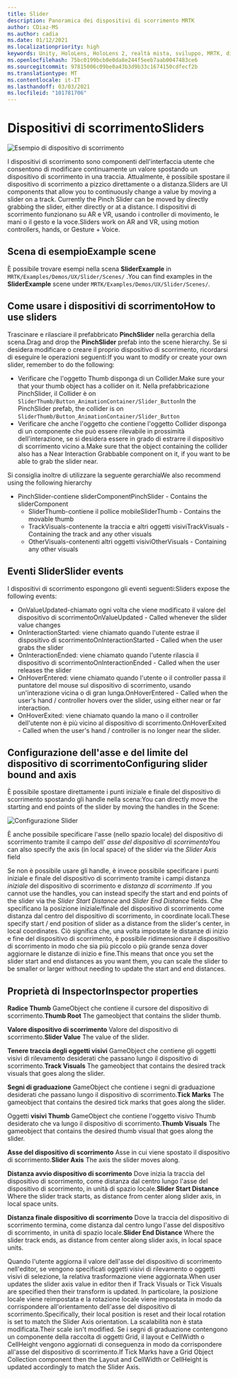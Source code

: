 ```yaml
---
title: Slider
description: Panoramica dei dispositivi di scorrimento MRTK
author: CDiaz-MS
ms.author: cadia
ms.date: 01/12/2021
ms.localizationpriority: high
keywords: Unity, HoloLens, HoloLens 2, realtà mista, sviluppo, MRTK, dispositivi di scorrimento,
ms.openlocfilehash: 75bc0199bcb0e0da8e244f5eeb7aab0047483ce6
ms.sourcegitcommit: 97815006c09be0a43b3d9b33c1674150cdfecf2b
ms.translationtype: MT
ms.contentlocale: it-IT
ms.lasthandoff: 03/03/2021
ms.locfileid: "101781706"
---
```

# <a name="sliders"></a><span data-ttu-id="a8e01-104">Dispositivi di scorrimento</span><span class="sxs-lookup"><span data-stu-id="a8e01-104">Sliders</span></span>

![Esempio di dispositivo di scorrimento](../images/slider/MRTK_UX_Slider_Main.jpg)

<span data-ttu-id="a8e01-106">I dispositivi di scorrimento sono componenti dell'interfaccia utente che consentono di modificare continuamente un valore spostando un dispositivo di scorrimento in una traccia. Attualmente, è possibile spostare il dispositivo di scorrimento a pizzico direttamente o a distanza.</span><span class="sxs-lookup"><span data-stu-id="a8e01-106">Sliders are UI components that allow you to continuously change a value by moving a slider on a track. Currently the Pinch Slider can be moved by directly grabbing the slider, either directly or at a distance.</span></span> <span data-ttu-id="a8e01-107">I dispositivi di scorrimento funzionano su AR e VR, usando i controller di movimento, le mani o il gesto e la voce.</span><span class="sxs-lookup"><span data-stu-id="a8e01-107">Sliders work on AR and VR, using motion controllers, hands, or Gesture + Voice.</span></span>

## <a name="example-scene"></a><span data-ttu-id="a8e01-108">Scena di esempio</span><span class="sxs-lookup"><span data-stu-id="a8e01-108">Example scene</span></span>

<span data-ttu-id="a8e01-109">È possibile trovare esempi nella scena **SliderExample** in `MRTK/Examples/Demos/UX/Slider/Scenes/` .</span><span class="sxs-lookup"><span data-stu-id="a8e01-109">You can find examples in the **SliderExample** scene under `MRTK/Examples/Demos/UX/Slider/Scenes/`.</span></span>

## <a name="how-to-use-sliders"></a><span data-ttu-id="a8e01-110">Come usare i dispositivi di scorrimento</span><span class="sxs-lookup"><span data-stu-id="a8e01-110">How to use sliders</span></span>

<span data-ttu-id="a8e01-111">Trascinare e rilasciare il prefabbricato **PinchSlider** nella gerarchia della scena.</span><span class="sxs-lookup"><span data-stu-id="a8e01-111">Drag and drop the **PinchSlider** prefab into the scene hierarchy.</span></span> <span data-ttu-id="a8e01-112">Se si desidera modificare o creare il proprio dispositivo di scorrimento, ricordarsi di eseguire le operazioni seguenti:</span><span class="sxs-lookup"><span data-stu-id="a8e01-112">If you want to modify or create your own slider, remember to do the following:</span></span>

- <span data-ttu-id="a8e01-113">Verificare che l'oggetto Thumb disponga di un Collider.</span><span class="sxs-lookup"><span data-stu-id="a8e01-113">Make sure your that your thumb object has a collider on it.</span></span> <span data-ttu-id="a8e01-114">Nella prefabbricazione PinchSlider, il Collider è on `SliderThumb/Button_AnimationContainer/Slider_Button`</span><span class="sxs-lookup"><span data-stu-id="a8e01-114">In the PinchSlider prefab, the collider is on `SliderThumb/Button_AnimationContainer/Slider_Button`</span></span>
- <span data-ttu-id="a8e01-115">Verificare che anche l'oggetto che contiene l'oggetto Collider disponga di un componente che può essere rilevabile in prossimità dell'interazione, se si desidera essere in grado di estrarre il dispositivo di scorrimento vicino a.</span><span class="sxs-lookup"><span data-stu-id="a8e01-115">Make sure that the object containing the collider also has a Near Interaction Grabbable component on it, if you want to be able to grab the slider near.</span></span>

<span data-ttu-id="a8e01-116">Si consiglia inoltre di utilizzare la seguente gerarchia</span><span class="sxs-lookup"><span data-stu-id="a8e01-116">We also recommend using the following hierarchy</span></span>

- <span data-ttu-id="a8e01-117">PinchSlider-contiene sliderComponent</span><span class="sxs-lookup"><span data-stu-id="a8e01-117">PinchSlider - Contains the sliderComponent</span></span>
  - <span data-ttu-id="a8e01-118">SliderThumb-contiene il pollice mobile</span><span class="sxs-lookup"><span data-stu-id="a8e01-118">SliderThumb - Contains the movable thumb</span></span>
  - <span data-ttu-id="a8e01-119">TrackVisuals-contenente la traccia e altri oggetti visivi</span><span class="sxs-lookup"><span data-stu-id="a8e01-119">TrackVisuals - Containing the track and any other visuals</span></span>
  - <span data-ttu-id="a8e01-120">OtherVisuals-contenenti altri oggetti visivi</span><span class="sxs-lookup"><span data-stu-id="a8e01-120">OtherVisuals - Containing any other visuals</span></span>

## <a name="slider-events"></a><span data-ttu-id="a8e01-121">Eventi Slider</span><span class="sxs-lookup"><span data-stu-id="a8e01-121">Slider events</span></span>

<span data-ttu-id="a8e01-122">I dispositivi di scorrimento espongono gli eventi seguenti:</span><span class="sxs-lookup"><span data-stu-id="a8e01-122">Sliders expose the following events:</span></span>

- <span data-ttu-id="a8e01-123">OnValueUpdated-chiamato ogni volta che viene modificato il valore del dispositivo di scorrimento</span><span class="sxs-lookup"><span data-stu-id="a8e01-123">OnValueUpdated - Called whenever the slider value changes</span></span>
- <span data-ttu-id="a8e01-124">OnInteractionStarted: viene chiamato quando l'utente estrae il dispositivo di scorrimento</span><span class="sxs-lookup"><span data-stu-id="a8e01-124">OnInteractionStarted - Called when the user grabs the slider</span></span>
- <span data-ttu-id="a8e01-125">OnInteractionEnded: viene chiamato quando l'utente rilascia il dispositivo di scorrimento</span><span class="sxs-lookup"><span data-stu-id="a8e01-125">OnInteractionEnded - Called when the user releases the slider</span></span>
- <span data-ttu-id="a8e01-126">OnHoverEntered: viene chiamato quando l'utente o il controller passa il puntatore del mouse sul dispositivo di scorrimento, usando un'interazione vicina o di gran lunga.</span><span class="sxs-lookup"><span data-stu-id="a8e01-126">OnHoverEntered - Called when the user's hand / controller hovers over the slider, using either near or far interaction.</span></span>
- <span data-ttu-id="a8e01-127">OnHoverExited: viene chiamato quando la mano o il controller dell'utente non è più vicino al dispositivo di scorrimento.</span><span class="sxs-lookup"><span data-stu-id="a8e01-127">OnHoverExited - Called when the user's hand / controller is no longer near the slider.</span></span>

## <a name="configuring-slider-bound-and-axis"></a><span data-ttu-id="a8e01-128">Configurazione dell'asse e del limite del dispositivo di scorrimento</span><span class="sxs-lookup"><span data-stu-id="a8e01-128">Configuring slider bound and axis</span></span>

<span data-ttu-id="a8e01-129">È possibile spostare direttamente i punti iniziale e finale del dispositivo di scorrimento spostando gli handle nella scena:</span><span class="sxs-lookup"><span data-stu-id="a8e01-129">You can directly move the starting and end points of the slider by moving the handles in the Scene:</span></span>

![Configurazione Slider](../images/sliders/MRTK_Sliders_Setup.png)

<span data-ttu-id="a8e01-131">È anche possibile specificare l'asse (nello spazio locale) del dispositivo di scorrimento tramite il campo dell' _asse del dispositivo di scorrimento_</span><span class="sxs-lookup"><span data-stu-id="a8e01-131">You can also specify the axis (in local space) of the slider via the _Slider Axis_ field</span></span>

<span data-ttu-id="a8e01-132">Se non è possibile usare gli handle, è invece possibile specificare i punti iniziale e finale del dispositivo di scorrimento tramite i campi distanza _iniziale_ del dispositivo di scorrimento e _distanza di scorrimento_ .</span><span class="sxs-lookup"><span data-stu-id="a8e01-132">If you cannot use the handles, you can instead specify the start and end points of the slider via the _Slider Start Distance_ and _Slider End Distance_ fields.</span></span> <span data-ttu-id="a8e01-133">Che specificano la posizione iniziale/finale del dispositivo di scorrimento come distanza dal centro del dispositivo di scorrimento, in coordinate locali.</span><span class="sxs-lookup"><span data-stu-id="a8e01-133">These specify start / end position of slider as a distance from the slider's center, in local coordinates.</span></span> <span data-ttu-id="a8e01-134">Ciò significa che, una volta impostate le distanze di inizio e fine del dispositivo di scorrimento, è possibile ridimensionare il dispositivo di scorrimento in modo che sia più piccolo o più grande senza dover aggiornare le distanze di inizio e fine.</span><span class="sxs-lookup"><span data-stu-id="a8e01-134">This means that once you set the slider start and end distances as you want them, you can scale the slider to be smaller or larger without needing to update the start and end distances.</span></span>

## <a name="inspector-properties"></a><span data-ttu-id="a8e01-135">Proprietà di Inspector</span><span class="sxs-lookup"><span data-stu-id="a8e01-135">Inspector properties</span></span>

<span data-ttu-id="a8e01-136">**Radice Thumb** GameObject che contiene il cursore del dispositivo di scorrimento.</span><span class="sxs-lookup"><span data-stu-id="a8e01-136">**Thumb Root** The gameobject that contains the slider thumb.</span></span>

<span data-ttu-id="a8e01-137">**Valore dispositivo di scorrimento** Valore del dispositivo di scorrimento.</span><span class="sxs-lookup"><span data-stu-id="a8e01-137">**Slider Value** The value of the slider.</span></span>

<span data-ttu-id="a8e01-138">**Tenere traccia degli oggetti visivi** GameObject che contiene gli oggetti visivi di rilevamento desiderati che passano lungo il dispositivo di scorrimento.</span><span class="sxs-lookup"><span data-stu-id="a8e01-138">**Track Visuals** The gameobject that contains the desired track visuals that goes along the slider.</span></span>

<span data-ttu-id="a8e01-139">**Segni di graduazione** GameObject che contiene i segni di graduazione desiderati che passano lungo il dispositivo di scorrimento.</span><span class="sxs-lookup"><span data-stu-id="a8e01-139">**Tick Marks** The gameobject that contains the desired tick marks that goes along the slider.</span></span>

<span data-ttu-id="a8e01-140">Oggetti **visivi Thumb** GameObject che contiene l'oggetto visivo Thumb desiderato che va lungo il dispositivo di scorrimento.</span><span class="sxs-lookup"><span data-stu-id="a8e01-140">**Thumb Visuals** The gameobject that contains the desired thumb visual that goes along the slider.</span></span>

<span data-ttu-id="a8e01-141">**Asse del dispositivo di scorrimento** Asse in cui viene spostato il dispositivo di scorrimento.</span><span class="sxs-lookup"><span data-stu-id="a8e01-141">**Slider Axis** The axis the slider moves along.</span></span>

<span data-ttu-id="a8e01-142">**Distanza avvio dispositivo di scorrimento** Dove inizia la traccia del dispositivo di scorrimento, come distanza dal centro lungo l'asse del dispositivo di scorrimento, in unità di spazio locale.</span><span class="sxs-lookup"><span data-stu-id="a8e01-142">**Slider Start Distance** Where the slider track starts, as distance from center along slider axis, in local space units.</span></span>

<span data-ttu-id="a8e01-143">**Distanza finale dispositivo di scorrimento** Dove la traccia del dispositivo di scorrimento termina, come distanza dal centro lungo l'asse del dispositivo di scorrimento, in unità di spazio locale.</span><span class="sxs-lookup"><span data-stu-id="a8e01-143">**Slider End Distance** Where the slider track ends, as distance from center along slider axis, in local space units.</span></span>

<span data-ttu-id="a8e01-144">Quando l'utente aggiorna il valore dell'asse del dispositivo di scorrimento nell'editor, se vengono specificati oggetti visivi di rilevamento o oggetti visivi di selezione, la relativa trasformazione viene aggiornata.</span><span class="sxs-lookup"><span data-stu-id="a8e01-144">When user updates the slider axis value in editor then if Track Visuals or Tick Visuals are specified then their transform is updated.</span></span>
<span data-ttu-id="a8e01-145">In particolare, la posizione locale viene reimpostata e la rotazione locale viene impostata in modo da corrispondere all'orientamento dell'asse del dispositivo di scorrimento.</span><span class="sxs-lookup"><span data-stu-id="a8e01-145">Specifically, their local position is reset and their local rotation is set to match the Slider Axis orientation.</span></span>
<span data-ttu-id="a8e01-146">La scalabilità non è stata modificata.</span><span class="sxs-lookup"><span data-stu-id="a8e01-146">Their scale isn't modified.</span></span>
<span data-ttu-id="a8e01-147">Se i segni di graduazione contengono un componente della raccolta di oggetti Grid, il layout e CellWidth o CellHeight vengono aggiornati di conseguenza in modo da corrispondere all'asse del dispositivo di scorrimento.</span><span class="sxs-lookup"><span data-stu-id="a8e01-147">If Tick Marks have a Grid Object Collection component then the Layout and CellWidth or CellHeight is updated accordingly to match the Slider Axis.</span></span>
